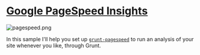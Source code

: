 # [Google PageSpeed Insights](https://developers.google.com/speed/docs/insights/)

![pagespeed.png][1]

In this sample I'll help you set up [`grunt-pagespeed`][2] to run an analysis of your site whenever you like, through Grunt.


[1]: https://raw.github.com/bevacqua/buildfirst/master/images/pagespeed.png
[2]: https://github.com/jrcryer/grunt-pagespeed
